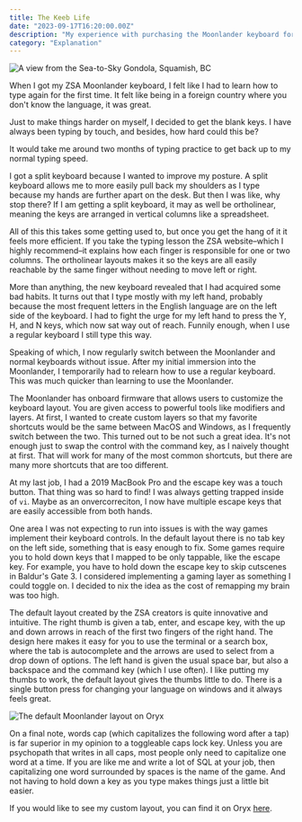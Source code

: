 ```yaml
---
title: The Keeb Life
date: "2023-09-17T16:20:00.00Z"
description: "My experience with purchasing the Moonlander keyboard form ZSA."
category: "Explanation"
---
```

![A view from the Sea-to-Sky Gondola, Squamish, BC](./sea-to-sky-gondola.jpg)

When I got my ZSA Moonlander keyboard, I felt like I had to learn how to type again for the first time. It felt like being in a foreign country where you don't know the language, it was great. 

Just to make things harder on myself, I decided to get the blank keys. I have always been typing by touch, and besides, how hard could this be?

It would take me around two months of typing practice to get back up to my normal typing speed. 

I got a split keyboard because I wanted to improve my posture. A split keyboard allows me to more easily pull back my shoulders as I type because my hands are further apart on the desk. But then I was like, why stop there? If I am getting a split keyboard, it may as well be ortholinear, meaning the keys are arranged in vertical columns like a spreadsheet.

All of this this takes some getting used to, but once you get the hang of it it feels more efficient. If you take the typing lesson the ZSA website–which I highly recommend–it explains how each finger is responsible for one or two columns. The ortholinear layouts makes it so the keys are all easily reachable by the same finger without needing to move left or right.

More than anything, the new keyboard revealed that I had acquired some bad habits. It turns out that I type mostly with my left hand, probably because the most frequent letters in the English language are on the left side of the keyboard. I had to fight the urge for my left hand to press the Y, H, and N keys, which now sat way out of reach. Funnily enough, when I use a regular keyboard I still type this way.

Speaking of which, I now regularly switch between the Moonlander and normal keyboards without issue. After my initial immersion into the Moonlander, I temporarily had to relearn how to use a regular keyboard. This was much quicker than learning to use the Moonlander.

The Moonlander has onboard firmware that allows users to customize the keyboard layout. You are given access to powerful tools like modifiers and layers. At first, I wanted to create custom layers so that my favorite shortcuts would be the same between MacOS and Windows, as I frequently switch between the two. This turned out to be not such a great idea. It's not enough just to swap the control with the command key, as I naively thought at first. That will work for many of the most common shortcuts, but there are many more shortcuts that are too different. 

At my last job, I had a 2019 MacBook Pro and the escape key was a touch button. That thing was so hard to find! I was always getting trapped inside of `vi`. Maybe as an onvercorreciton, I now have multiple escape keys that are easily accessible from both hands.

One area I was not expecting to run into issues is with the way games implement their keyboard controls. In the default layout there is no tab key on the left side, something that is easy enough to fix. Some games require you to hold down keys that I mapped to be only tappable, like the escape key. For example, you have to hold down the escape key to skip cutscenes in Baldur's Gate 3. I considered implementing a gaming layer as something I could toggle on. I decided to nix the idea as the cost of remapping my brain was too high.

The default layout created by the ZSA creators is quite innovative and intuitive. The right thumb is given a tab, enter, and escape key, with the up and down arrows in reach of the first two fingers of the right hand. The design here makes it easy for you to use the terminal or a search box, where the tab is autocomplete and the arrows are used to select from a drop down of options. The left hand is given the usual space bar, but also a backspace and the command key (which I use often). I like putting my thumbs to work, the default layout gives the thumbs little to do. There is a single button press for changing your language on windows and it always feels great.

![The default Moonlander layout on Oryx](./moonlander-default-layout.png)

On a final note, words cap (which capitalizes the following word after a tap) is far superior in my opinion to a toggleable caps lock key. Unless you are psychopath that writes in all caps, most people only need to capitalize one word at a time. If you are like me and write a lot of SQL at your job, then capitalizing one word surrounded by spaces is the name of the game. And not having to hold down a key as you type makes things just a little bit easier.

If you would like to see my custom layout, you can find it on Oryx [here](https://configure.zsa.io/moonlander/layouts/BPNWA/latest/0).
